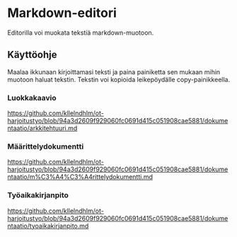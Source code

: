 # Markdown-editori
Editorilla voi muokata tekstiä markdown-muotoon.

## Käyttöohje
Maalaa ikkunaan kirjoittamasi teksti ja paina painiketta sen mukaan mihin muotoon haluat tekstin. Tekstin voi kopioida leikepöydälle copy-painikkeella.

### Luokkakaavio
https://github.com/kllelndhlm/ot-harjoitustyo/blob/94a3d2609f929060fc0691d415c051908cae5881/dokumentaatio/arkkitehtuuri.md

### Määrittelydokumentti
https://github.com/kllelndhlm/ot-harjoitustyo/blob/94a3d2609f929060fc0691d415c051908cae5881/dokumentaatio/m%C3%A4%C3%A4rittelydokumentti.md

### Työaikakirjanpito
https://github.com/kllelndhlm/ot-harjoitustyo/blob/94a3d2609f929060fc0691d415c051908cae5881/dokumentaatio/tyoaikakirjanpito.md
